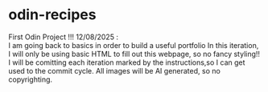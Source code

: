 # odin-recipes
First Odin Project !!!
12/08/2025 :  
I am going back to basics in order to build a useful portfolio
In this iteration, I will only be using basic HTML to fill out 
this webpage, so no fancy styling!!
I will be comitting each iteration marked by the instructions,so
I can get used to the commit cycle.
All images will be AI generated, so no copyrighting.
